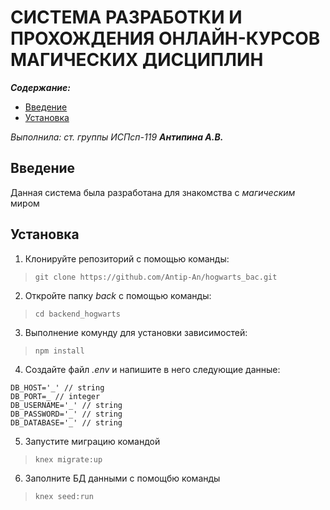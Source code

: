 # СИСТЕМА РАЗРАБОТКИ И ПРОХОЖДЕНИЯ ОНЛАЙН-КУРСОВ МАГИЧЕСКИХ ДИСЦИПЛИН 

***Содержание:***
- [Введение](#introduction)
- [Установка](#Install)

*Выполнила: ст. группы ИСПсп-119* 
***Антипина А.В.***

## Введение <a name="introduction"></a>
Данная система была разработана для знакомства с *магическим* миром

## Установка <a name="Install"></a>
1. Клонируйте репозиторий с помощью команды:
> ```git clone https://github.com/Antip-An/hogwarts_bac.git```
2. Откройте папку *back* с помощью команды: 
>```cd backend_hogwarts``` 
3. Выполнение комунду для установки зависимостей:
>```npm install```
4. Создайте файл *.env* и напишите в него следующие данные:
```
DB_HOST='_' // string
DB_PORT=_ // integer
DB_USERNAME='_' // string
DB_PASSWORD='_' // string
DB_DATABASE='_' // string
```
5. Запустите миграцию командой 
>```knex migrate:up```
6. Заполните БД данными с помощбю команды 
>```knex seed:run```